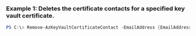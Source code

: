 ### Example 1: Deletes the certificate contacts for a specified key vault certificate.
```powershell
PS C:\> Remove-AzKeyVaultCertificateContact -EmailAddress {EmailAddress} -VaultName {VaultName}
```



